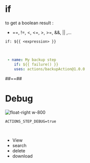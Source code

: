 <!-- .slide: class="with-code"-->
# if 

to get a boolean result :
* ==, !=, <, <=, >, >=, &&, || ,...

`if: ${{ <expression> }}`

<br>

```yaml 
 - name: My backup step
    if: ${{ failure() }}
    uses: actions/backupAction@1.0.0
```

##==##
<!-- .slide: class="with-code"-->
# Debug
![float-right w-800](./assets/images/debug_action.png)

`ACTIONS_STEP_DEBUG=true`

<br>

* View
* search
* delete
* download 


